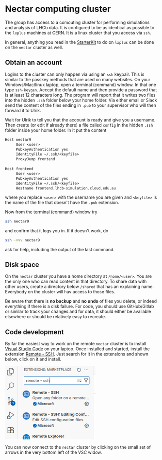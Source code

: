 # Nectar computing cluster
The group has access to a comouting cluster for performing simulations and analysis of LHCb data. It is configured to be as identical as possible to the `lxplus` machines at CERN. It is a linux cluster that you access via `ssh`.

In general, anything you read in the [StarterKit](https://lhcb-starterkit-run3.docs.cern.ch/) to do on `lxplus` can be done on the `nectar` cluster as well.

## Obtain an account
Logins to the cluster can only happen via using an `ssh` keypair. This is similar to the passkey methods that are used on many websites. On your Windows/Mac/linux laptop, open a terminal (command) window. In that one type `ssh-keygen`. Accept the default name and then provide a password that is at least 12 characters long. The program will report that it writes two files into the hidden `.ssh` folder below your home folder. Via either email or Slack send the content of the files ending in `.pub` to your supervisor who will then forward it to Ulrik.

Wait for Ulrik to tell you that the account is ready and give you a username. Then create (or edit if already there) a file called `config` in the hidden `.ssh` folder inside your home folder. In it put the content
```sshconfig
Host nectar9
     User <user>
     PubkeyAuthentication yes
     IdentityFile ~/.ssh/<keyfile>
     ProxyJump frontend

Host frontend
     User <user>
     PubkeyAuthentication yes
     IdentityFile ~/.ssh/<keyfile>
     Hostname frontend.lhcb-simulation.cloud.edu.au
```
where you replace `<user>` with the username you are given and `<keyfile>` is the name of the file that doesn't have the `.pub` extension.

Now from the terminal (command) window try
```bash
ssh nectar9
```
and confirm that it logs you in. If it doesn't work, do 
```bash
ssh -vvv nectar9
```
ask for help, including the output of the last command.

## Disk space
On the `nectar` cluster you have a home directory at `/home/<user>`. You are the only one who can read content in that directory. To share data with other users, create a directory below `/shared` that has an explaining name. Everybody on the cluster will hav access to those files.

Be aware that there is **no backup** and **no undo** of files you delete, or indeed everything if there is a disk failure. For code, you should use GitHub/Gitlab or similar to track your changes and for data, it should either be available elsewhere or should be relatively easy to recreate.

## Code development
By far the easiest way to work on the remote `nectar` cluster is to install [Visual Studio Code](https://code.visualstudio.com/) on your laptop. Once installed and started, install the extension [Remote - SSH](https://code.visualstudio.com/docs/remote/ssh). Just search for it in the extensions and shown below, click on it and install.
  
![Remote - SSH extension in VS Code](images/remote-ssh.png)

You can now connect to the `nectar` cluster by clicking on the small set of arrows in the very bottom left of the VSC widow.

